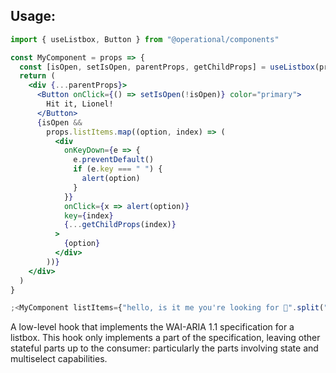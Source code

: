 ## Usage:

```jsx
import { useListbox, Button } from "@operational/components"

const MyComponent = props => {
  const [isOpen, setIsOpen, parentProps, getChildProps] = useListbox(props.listItems.length)
  return (
    <div {...parentProps}>
      <Button onClick={() => setIsOpen(!isOpen)} color="primary">
        Hit it, Lionel!
      </Button>
      {isOpen &&
        props.listItems.map((option, index) => (
          <div
            onKeyDown={e => {
              e.preventDefault()
              if (e.key === " ") {
                alert(option)
              }
            }}
            onClick={x => alert(option)}
            key={index}
            {...getChildProps(index)}
          >
            {option}
          </div>
        ))}
    </div>
  )
}

;<MyComponent listItems={"hello, is it me you're looking for 🎤".split(" ")} />
```

A low-level hook that implements the WAI-ARIA 1.1 specification for
a listbox. This hook only implements a part of the specification,
leaving other stateful parts up to the consumer: particularly the
parts involving state and multiselect capabilities.
